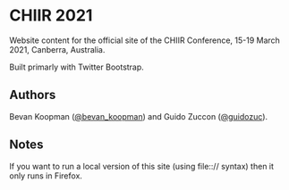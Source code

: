 # CHIIR 2021

Website content for the official site of the CHIIR Conference, 15-19 March 2021, Canberra, Australia.

Built primarly with Twitter Bootstrap.

## Authors

Bevan Koopman ([@bevan_koopman](http://twitter.com/bevan_koopman "Title")) and Guido Zuccon ([@guidozuc](https://twitter.com/guidozuc)).

## Notes
If you want to run a local version of this site (using file::// syntax) then it only runs in Firefox.

